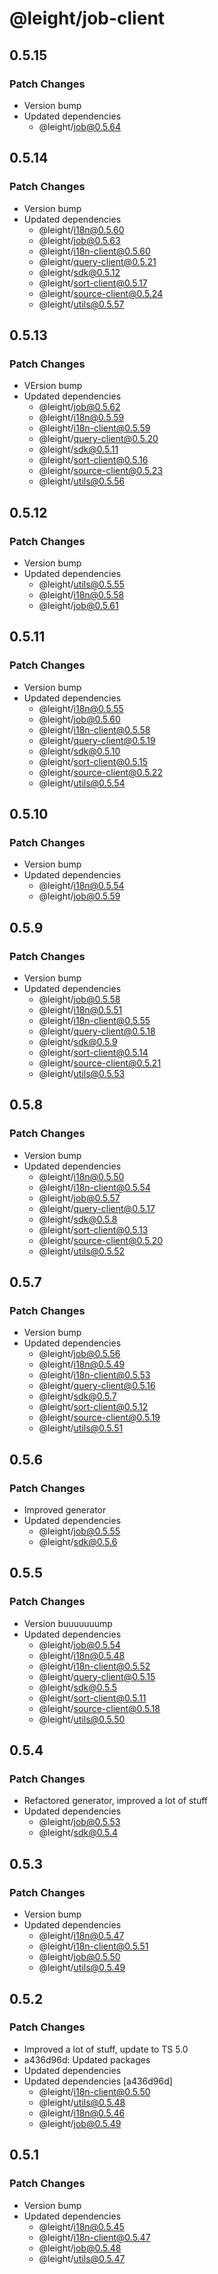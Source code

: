 # @leight/job-client

## 0.5.15

### Patch Changes

- Version bump
- Updated dependencies
    - @leight/job@0.5.64

## 0.5.14

### Patch Changes

- Version bump
- Updated dependencies
    - @leight/i18n@0.5.60
    - @leight/job@0.5.63
    - @leight/i18n-client@0.5.60
    - @leight/query-client@0.5.21
    - @leight/sdk@0.5.12
    - @leight/sort-client@0.5.17
    - @leight/source-client@0.5.24
    - @leight/utils@0.5.57

## 0.5.13

### Patch Changes

- VErsion bump
- Updated dependencies
    - @leight/job@0.5.62
    - @leight/i18n@0.5.59
    - @leight/i18n-client@0.5.59
    - @leight/query-client@0.5.20
    - @leight/sdk@0.5.11
    - @leight/sort-client@0.5.16
    - @leight/source-client@0.5.23
    - @leight/utils@0.5.56

## 0.5.12

### Patch Changes

- Version bump
- Updated dependencies
    - @leight/utils@0.5.55
    - @leight/i18n@0.5.58
    - @leight/job@0.5.61

## 0.5.11

### Patch Changes

- Version bump
- Updated dependencies
    - @leight/i18n@0.5.55
    - @leight/job@0.5.60
    - @leight/i18n-client@0.5.58
    - @leight/query-client@0.5.19
    - @leight/sdk@0.5.10
    - @leight/sort-client@0.5.15
    - @leight/source-client@0.5.22
    - @leight/utils@0.5.54

## 0.5.10

### Patch Changes

- Version bump
- Updated dependencies
    - @leight/i18n@0.5.54
    - @leight/job@0.5.59

## 0.5.9

### Patch Changes

- Version bump
- Updated dependencies
    - @leight/job@0.5.58
    - @leight/i18n@0.5.51
    - @leight/i18n-client@0.5.55
    - @leight/query-client@0.5.18
    - @leight/sdk@0.5.9
    - @leight/sort-client@0.5.14
    - @leight/source-client@0.5.21
    - @leight/utils@0.5.53

## 0.5.8

### Patch Changes

- Version bump
- Updated dependencies
    - @leight/i18n@0.5.50
    - @leight/i18n-client@0.5.54
    - @leight/job@0.5.57
    - @leight/query-client@0.5.17
    - @leight/sdk@0.5.8
    - @leight/sort-client@0.5.13
    - @leight/source-client@0.5.20
    - @leight/utils@0.5.52

## 0.5.7

### Patch Changes

- Version bump
- Updated dependencies
    - @leight/job@0.5.56
    - @leight/i18n@0.5.49
    - @leight/i18n-client@0.5.53
    - @leight/query-client@0.5.16
    - @leight/sdk@0.5.7
    - @leight/sort-client@0.5.12
    - @leight/source-client@0.5.19
    - @leight/utils@0.5.51

## 0.5.6

### Patch Changes

- Improved generator
- Updated dependencies
    - @leight/job@0.5.55
    - @leight/sdk@0.5.6

## 0.5.5

### Patch Changes

- Version buuuuuuump
- Updated dependencies
    - @leight/job@0.5.54
    - @leight/i18n@0.5.48
    - @leight/i18n-client@0.5.52
    - @leight/query-client@0.5.15
    - @leight/sdk@0.5.5
    - @leight/sort-client@0.5.11
    - @leight/source-client@0.5.18
    - @leight/utils@0.5.50

## 0.5.4

### Patch Changes

- Refactored generator, improved a lot of stuff
- Updated dependencies
    - @leight/job@0.5.53
    - @leight/sdk@0.5.4

## 0.5.3

### Patch Changes

- Version bump
- Updated dependencies
    - @leight/i18n@0.5.47
    - @leight/i18n-client@0.5.51
    - @leight/job@0.5.50
    - @leight/utils@0.5.49

## 0.5.2

### Patch Changes

- Improved a lot of stuff, update to TS 5.0
- a436d96d: Updated packages
- Updated dependencies
- Updated dependencies [a436d96d]
    - @leight/i18n-client@0.5.50
    - @leight/utils@0.5.48
    - @leight/i18n@0.5.46
    - @leight/job@0.5.49

## 0.5.1

### Patch Changes

- Version bump
- Updated dependencies
    - @leight/i18n@0.5.45
    - @leight/i18n-client@0.5.47
    - @leight/job@0.5.48
    - @leight/utils@0.5.47
